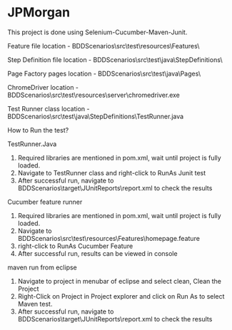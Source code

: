 # JPMorgan
This project is done using Selenium-Cucumber-Maven-Junit.

Feature file location - BDDScenarios\src\test\resources\Features\

Step Definition file location - BDDScenarios\src\test\java\StepDefinitions\

Page Factory pages location - BDDScenarios\src\test\java\Pages\

ChromeDriver location - BDDScenarios\src\test\resources\server\chromedriver.exe

Test Runner class location - BDDScenarios\src\test\java\StepDefinitions\TestRunner.java



How to Run the test?

TestRunner.Java
1. Required libraries are mentioned in pom.xml, wait until project is fully loaded.
2. Navigate to TestRunner class and right-click to RunAs Junit test
3. After successful run, navigate to BDDScenarios\target\JUnitReports\report.xml to check the results

Cucumber feature runner
1. Required libraries are mentioned in pom.xml, wait until project is fully loaded.
2. Navigate to BDDScenarios\src\test\resources\Features\homepage.feature
3. right-click to RunAs Cucumber Feature
4. After successful run, results can be viewed in console

maven run from eclipse
1. Navigate to project in menubar of eclipse and select clean, Clean the Project
2. Right-Click on Project in Project explorer and click on Run As to select Maven test.
3. After successful run, navigate to BDDScenarios\target\JUnitReports\report.xml to check the results




